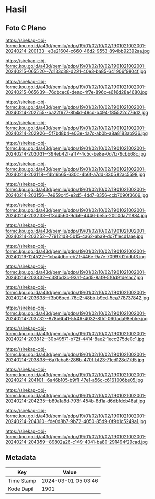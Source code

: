 # Hasil

## Foto C Plano

https://sirekap-obj-formc.kpu.go.id/a43d/pemilu/pdpr/19/01/02/10/02/1901021002001-20240214-200133--e3e21604-c660-46d2-9553-894bb92392aa.jpg

https://sirekap-obj-formc.kpu.go.id/a43d/pemilu/pdpr/19/01/02/10/02/1901021002001-20240215-065520--7d133c38-d221-40e3-ba85-641906f9804f.jpg

https://sirekap-obj-formc.kpu.go.id/a43d/pemilu/pdpr/19/01/02/10/02/1901021002001-20240215-065639--76dbcec8-deac-4f7e-896c-e616d28a4680.jpg

https://sirekap-obj-formc.kpu.go.id/a43d/pemilu/pdpr/19/01/02/10/02/1901021002001-20240214-202755--ba22f677-8b4d-49cd-b494-f85522c776d2.jpg

https://sirekap-obj-formc.kpu.go.id/a43d/pemilu/pdpr/19/01/02/10/02/1901021002001-20240214-202926--5f7bd8b4-e03e-4a7c-ab0b-a8a8183ab936.jpg

https://sirekap-obj-formc.kpu.go.id/a43d/pemilu/pdpr/19/01/02/10/02/1901021002001-20240214-203031--394eb42f-a1f7-4c5c-be8e-0d7b79cbb68c.jpg

https://sirekap-obj-formc.kpu.go.id/a43d/pemilu/pdpr/19/01/02/10/02/1901021002001-20240214-203118--f4b16b65-630c-4b6f-a7dd-330582ac5598.jpg

https://sirekap-obj-formc.kpu.go.id/a43d/pemilu/pdpr/19/01/02/10/02/1901021002001-20240214-203156--7e959c45-e2d5-4dd7-8356-ccb7090f3609.jpg

https://sirekap-obj-formc.kpu.go.id/a43d/pemilu/pdpr/19/01/02/10/02/1901021002001-20240214-203233--ff3d4560-9db9-4446-be5a-20b0da711884.jpg

https://sirekap-obj-formc.kpu.go.id/a43d/pemilu/pdpr/19/01/02/10/02/1901021002001-20240214-203252--779121d8-5b15-4a62-aba9-dc7f1ecd1aae.jpg

https://sirekap-obj-formc.kpu.go.id/a43d/pemilu/pdpr/19/01/02/10/02/1901021002001-20240219-124522--1cba4dbc-eb21-446e-9a7e-70997d2ddbf3.jpg

https://sirekap-obj-formc.kpu.go.id/a43d/pemilu/pdpr/19/01/02/10/02/1901021002001-20240214-203332--c38fbd3c-93af-4ad5-8af9-5f0d91de1ac7.jpg

https://sirekap-obj-formc.kpu.go.id/a43d/pemilu/pdpr/19/01/02/10/02/1901021002001-20240214-203638--f3b06bed-76d2-48bb-b9cd-5ca778737842.jpg

https://sirekap-obj-formc.kpu.go.id/a43d/pemilu/pdpr/19/01/02/10/02/1901021002001-20240214-203732--878b6b41-5546-4032-8f5f-060ada98eb5e.jpg

https://sirekap-obj-formc.kpu.go.id/a43d/pemilu/pdpr/19/01/02/10/02/1901021002001-20240214-203812--30b49571-b72f-4414-8ae2-1ecc275de0c1.jpg

https://sirekap-obj-formc.kpu.go.id/a43d/pemilu/pdpr/19/01/02/10/02/1901021002001-20240214-203838--6a7fcba6-286b-470f-bf23-71ed128d77d5.jpg

https://sirekap-obj-formc.kpu.go.id/a43d/pemilu/pdpr/19/01/02/10/02/1901021002001-20240214-204101--6a46b105-b9f1-47e1-a56c-c6161006be05.jpg

https://sirekap-obj-formc.kpu.go.id/a43d/pemilu/pdpr/19/01/02/10/02/1901021002001-20240214-204235--b89a1a8d-793f-454b-8d1a-d6dbfdcb48af.jpg

https://sirekap-obj-formc.kpu.go.id/a43d/pemilu/pdpr/19/01/02/10/02/1901021002001-20240214-204310--fde0d8b7-9b72-4050-85d9-0f9b1c5249a1.jpg

https://sirekap-obj-formc.kpu.go.id/a43d/pemilu/pdpr/19/01/02/10/02/1901021002001-20240214-204359--89802a26-c149-4041-ba80-291494f29cad.jpg


## Metadata

| Key        | Value               |
| ---------- | ------------------- |
| Time Stamp | 2024-03-01 05:03:46 |
| Kode Dapil | 1901                |



